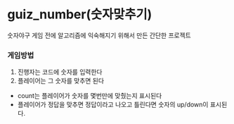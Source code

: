 # guiz_number(숫자맞추기)

숫자야구 게임 전에 알고리즘에 익숙해지기 위해서 만든 간단한 프로젝트

### 게임방법
1. 진행자는 코드에 숫자를 입력한다
2. 플레이어는 그 숫자를 맞추면 된다
+ count는 플레이어가 숫자를 몇번만에 맞췄는지 표시된다
+ 플레이어가 정답을 맞추면 정답이라고 나오고 틀린다면 숫자의 up/down이 표시된다.


